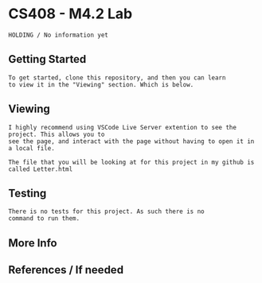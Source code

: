 # CS408 - M4.2 Lab
    HOLDING / No information yet

## Getting Started
    To get started, clone this repository, and then you can learn 
    to view it in the "Viewing" section. Which is below.

## Viewing
    I highly recommend using VSCode Live Server extention to see the project. This allows you to
    see the page, and interact with the page without having to open it in a local file.

    The file that you will be looking at for this project in my github is called Letter.html
    
## Testing
    There is no tests for this project. As such there is no
    command to run them.

## More Info

## References / If needed